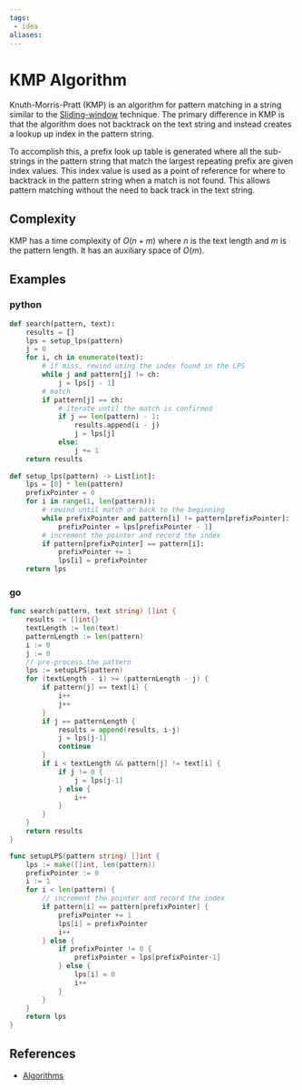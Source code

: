 ```yaml
---
tags:
 - idea
aliases:
---
```


# KMP Algorithm


Knuth-Morris-Pratt (KMP) is an algorithm for pattern matching in a string similar to the [Sliding-window](Sliding-window.md) technique. The primary difference in KMP is that the algorithm does not backtrack on the text string and instead creates a lookup up index in the pattern string.

To accomplish this, a prefix look up table is generated where all the sub-strings in the pattern string that match the largest repeating prefix are given index values. This index value is used as a point of reference for where to backtrack in the pattern string when a match is not found. This allows pattern matching without the need to back track in the text string.

## Complexity

KMP has a time complexity of $O(n + m)$ where $n$ is the text length and $m$ is the pattern length. It has an auxiliary space of $O(m)$.

## Examples

### python

```python
def search(pattern, text):
    results = []
    lps = setup_lps(pattern)
    j = 0
    for i, ch in enumerate(text):
        # if miss, rewind using the index found in the LPS
        while j and pattern[j] != ch:
            j = lps[j - 1]
        # match
        if pattern[j] == ch:
            # iterate until the match is confirmed
            if j == len(pattern) - 1:
                results.append(i - j)
                j = lps[j]
            else:
                j += 1
    return results
 
def setup_lps(pattern) -> List[int]:
    lps = [0] * len(pattern)
    prefixPointer = 0
    for i in range(1, len(pattern)):
        # rewind until match or back to the beginning
        while prefixPointer and pattern[i] != pattern[prefixPointer]:
            prefixPointer = lps[prefixPointer - 1]
        # increment the pointer and record the index
        if pattern[prefixPointer] == pattern[i]:
            prefixPointer += 1
            lps[i] = prefixPointer
    return lps
```

### go

```go
func search(pattern, text string) []int {
	results := []int{}
	textLength := len(text)
	patternLength := len(pattern)
	i := 0
	j := 0
	// pre-process the pattern
	lps := setupLPS(pattern)
	for (textLength - i) >= (patternLength - j) {
		if pattern[j] == text[i] {
			i++
			j++
		}
		if j == patternLength {
			results = append(results, i-j)
			j = lps[j-1]
			continue
		}
		if i < textLength && pattern[j] != text[i] {
			if j != 0 {
				j = lps[j-1]
			} else {
				i++
			}
		}
	}
	return results
}

func setupLPS(pattern string) []int {
	lps := make([]int, len(pattern))
	prefixPointer := 0
	i := 1
	for i < len(pattern) {
		// increment the pointer and record the index
		if pattern[i] == pattern[prefixPointer] {
			prefixPointer += 1
			lps[i] = prefixPointer
			i++
		} else {
			if prefixPointer != 0 {
				prefixPointer = lps[prefixPointer-1]
			} else {
				lps[i] = 0
				i++
			}
		}
	}
	return lps
}
```

## References

- [Algorithms](Algorithms.md)
